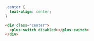```css [style]
.center {
  text-align: center;
}
```

```html [template]
<div class="center">
  <plus-switch disabled></plus-switch>
</div>
```
